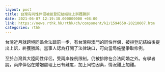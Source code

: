 ```yaml
---
layout: post
title: 台灣有同性伴侶被拒登記結婚後上訴獲勝訴
date: 2021-06-07 12:19:38.000000000 +08:00
link: https://news.rthk.hk/rthk/ch/component/k2/1594650-20210607.htm
categories: rthk
---
```


台灣近月就跨境同婚合法踏前一步，有台灣與澳門的同性伴侶，被拒登記結婚後提出上訴，終獲勝訴。當事人認為打開了法律缺口，可向當局施壓爭取修例。

至於台灣與大陸同性伴侶，受兩岸條例限制，仍被排除在合法同婚之外。有學者說，兩岸伴侶在婚姻處理上已有難度，加上同性因素，情況難上加難。
